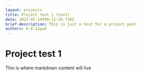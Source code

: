 ```yaml
---
layout: projects
title: Project test 1 (test)
date: 2023-05-19T00:11:39.736Z
brief-description: This is just a test for a project post
authors: H.R.Szpuk
---
```

# Project test 1

This is where markdown content will live